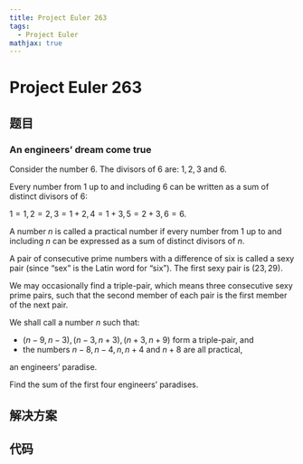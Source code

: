 ```yaml
---
title: Project Euler 263
tags:
  - Project Euler
mathjax: true
---
```

<escape><!-- more --></escape>
    




# Project Euler 263
## 题目
### An engineers’ dream come true

Consider the number $6$. The divisors of $6$ are: $1,2,3$ and $6$.

Every number from $1$ up to and including $6$ can be written as a sum of distinct divisors of $6$:

$1=1, 2=2, 3=1+2, 4=1+3, 5=2+3, 6=6.$

A number $n$ is called a practical number if every number from $1$ up to and including $n$ can be expressed as a sum of distinct divisors of $n$.

A pair of consecutive prime numbers with a difference of six is called a sexy pair (since “sex” is the Latin word for “six”). The first sexy pair is $(23, 29)$.

We may occasionally find a triple-pair, which means three consecutive sexy prime pairs, such that the second member of each pair is the first member of the next pair.

We shall call a number $n$ such that:

- $(n-9, n-3), (n-3,n+3), (n+3, n+9)$ form a triple-pair, and 
- the numbers $n-8, n-4, n, n+4$ and $n+8$ are all practical,

an engineers’ paradise.

Find the sum of the first four engineers’ paradises.


## 解决方案


## 代码


